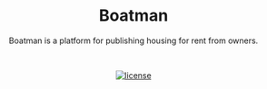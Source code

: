 <div align="center">

# Boatman

Boatman is a platform for publishing housing for rent from owners.

<br />

[![license](https://img.shields.io/badge/license-MIT-blue)](LICENSE)

</div>
